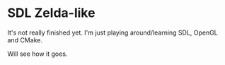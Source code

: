 <h1>SDL Zelda-like</h1>
It's not really finished yet.
I'm just playing around/learning SDL, OpenGL and CMake.

Will see how it goes.
